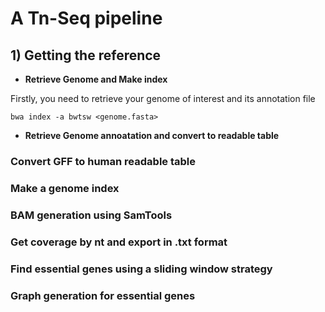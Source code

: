 # A Tn-Seq pipeline

## 1) Getting the reference

* **Retrieve Genome and Make index**

Firstly, you need to retrieve your genome of interest and its annotation file

```
bwa index -a bwtsw <genome.fasta>
```

* **Retrieve Genome annoatation and convert to readable table**


### Convert GFF to human readable table

### Make a genome index

### BAM generation using SamTools

### Get coverage by nt and export in .txt format

### Find essential genes using a sliding window strategy

### Graph generation for essential genes
